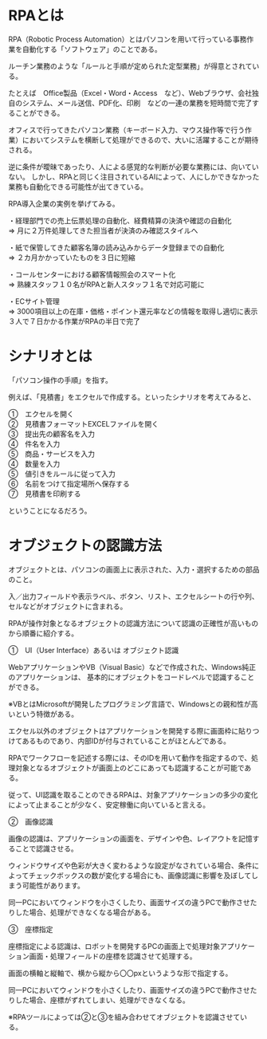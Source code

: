 # RPAとは

RPA（Robotic Process Automation）とはパソコンを用いて行っている事務作業を自動化する「ソフトウェア」のことである。

ルーチン業務のような「ルールと手順が定められた定型業務」が得意とされている。

たとえば　Office製品（Excel・Word・Access　など）、Webブラウザ、会社独自のシステム、メール送信、PDF化、印刷　などの一連の業務を短時間で完了することができる。

オフィスで行ってきたパソコン業務（キーボード入力、マウス操作等で行う作業）においてシステムを横断して処理ができるので、大いに活躍することが期待される。

逆に条件が曖昧であったり、人による感覚的な判断が必要な業務には、向いていない。
しかし、RPAと同じく注目されているAIによって、人にしかできなかった業務も自動化できる可能性が出てきている。

RPA導入企業の実例を挙げてみる。

・経理部門での売上伝票処理の自動化、経費精算の決済や確認の自動化  
⇒ 月に２万件処理してきた担当者が決済のみ確認スタイルへ

・紙で保管してきた顧客名簿の読み込みからデータ登録までの自動化  
⇒ ２カ月かかっていたものを３日に短縮

・コールセンターにおける顧客情報照会のスマート化  
⇒ 熟練スタッフ１０名がRPAと新人スタッフ１名で対応可能に

・ECサイト管理  
⇒ 3000項目以上の在庫・価格・ポイント還元率などの情報を取得し適切に表示  
３人で７日かかる作業がRPAの半日で完了

# シナリオとは

「パソコン操作の手順」を指す。

例えば、「見積書」をエクセルで作成する。といったシナリオを考えてみると、

①　エクセルを開く  
②　見積書フォーマットEXCELファイルを開く  
③　提出先の顧客名を入力  
④　件名を入力  
⑤　商品・サービスを入力  
④　数量を入力  
⑤　値引きをルールに従って入力  
⑥　名前をつけて指定場所へ保存する  
⑦　見積書を印刷する

ということになるだろう。

# オブジェクトの認識方法

オブジェクトとは、パソコンの画面上に表示された、入力・選択するための部品のこと。

入／出力フィールドや表示ラベル、ボタン、リスト、エクセルシートの行や列、セルなどがオブジェクトに含まれる。

RPAが操作対象となるオブジェクトの認識方法について認識の正確性が高いものから順番に紹介する。

①　UI（User Interface）あるいは オブジェクト認識

WebアプリケーションやVB（Visual Basic）などで作成された、Windows純正のアプリケーションは、
基本的にオブジェクトをコードレベルで認識することができる。

※VBとはMicrosoftが開発したプログラミング言語で、Windowsとの親和性が高いという特徴がある。

エクセル以外のオブジェクトはアプリケーションを開発する際に画面枠に貼りつけてあるものであり、内部IDが付与されていることがほとんどである。

RPAでワークフローを記述する際には、そのIDを用いて動作を指定するので、処理対象となるオブジェクトが画面上のどこにあっても認識することが可能である。

従って、UI認識を取ることのできるRPAは、対象アプリケーションの多少の変化によって止まることが少なく、安定稼働に向いていると言える。

②　画像認識

画像の認識は、アプリケーションの画面を、デザインや色、レイアウトを記憶することで認識させる。

ウィンドウサイズや色彩が大きく変わるような設定がなされている場合、条件によってチェックボックスの数が変化する場合にも、画像認識に影響を及ぼしてしまう可能性があります。

同一PCにおいてウィンドウを小さくしたり、画面サイズの違うPCで動作させたりした場合、処理ができなくなる場合がある。

③　座標指定

座標指定による認識は、ロボットを開発するPCの画面上で処理対象アプリケーション画面・処理フィールドの座標を認識させて処理する。

画面の横軸と縦軸で、横から縦から〇〇pxというような形で指定する。

同一PCにおいてウィンドウを小さくしたり、画面サイズの違うPCで動作させたりした場合、座標がずれてしまい、処理ができなくなる。

※RPAツールによっては②と③を組み合わせてオブジェクトを認識させている。
